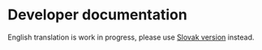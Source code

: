 # Developer documentation

English translation is work in progress, please use [Slovak version](../sk/) instead.